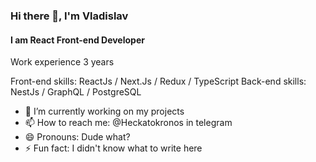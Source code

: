 ### Hi there 👋, I'm Vladislav
#### I am React Front-end Developer
Work experience 3 years

Front-end skills: ReactJs / Next.Js / Redux / TypeScript
Back-end skills: NestJs / GraphQL / PostgreSQL

- 🔭 I’m currently working on my projects 
- 📫 How to reach me: @Heckatokronos in telegram 
- 😄 Pronouns: Dude what? 
- ⚡ Fun fact: I didn't know what to write here 
